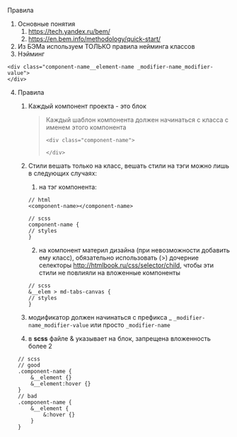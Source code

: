Правила

1. Основные понятия 
    1. https://tech.yandex.ru/bem/
    2. https://en.bem.info/methodology/quick-start/
2. Из БЭМа используем ТОЛЬКО правила нейминга классов
3. Нэйминг
	
```
<div class="component-name__element-name _modifier-name_modifier-value">
</div>
```
4. Правила
    1. Каждый компонент проекта - это блок
        > Каждый шаблон компонента должен начинаться с класса с именем этого компонента
        > ```
        > <div class="component-name">
        > 
        > </div>
        > ```

    2. Стили вешать только на класс, вешать стили на тэги можно лишь в следующих случаях:
        1. на тэг компонента:
        ```
        // html
        <component-name></component-name>
        ```
        
        ```
        // scss
        component-name {
        // styles
        }
        ```
        2. на компонент материл дизайна (при невозможности добавить ему класс), обязательно использовать (>) дочерние селекторы http://htmlbook.ru/css/selector/child, чтобы эти стили не повлияли на вложенные компоненты
        ```
        // scss
        &__elem > md-tabs-canvas {
        // styles
        }
        ```

    3. модификатор должен начинаться с префикса _ `_modifier-name_modifier-value` или просто `_modifier-name`
    4. в **scss** файле & указывает на блок, запрещена вложенность более 2 
    ```
    // scss
    // good
    .component-name {
        &__element {}
        &__element:hover {}
    }
    // bad
    .component-name {
        &__element {
            &:hover {}
        }
    }
    ```



